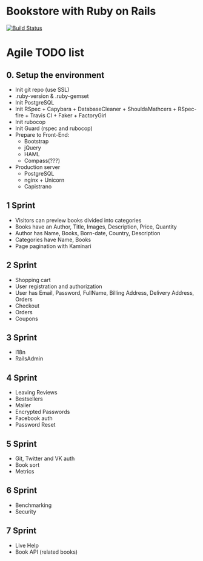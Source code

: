 # Bookstore with Ruby on Rails
[![Build Status](https://travis-ci.org/iSarCasm/bookstore.svg?branch=master)](https://travis-ci.org/iSarCasm/bookstore)

# Agile TODO list
## 0. Setup the environment
- Init git repo (use SSL)
- .ruby-version & .ruby-gemset
- Init PostgreSQL
- Init RSpec + Capybara + DatabaseCleaner + ShouldaMathcers + RSpec-fire + Travis CI + Faker + FactoryGirl
- Init rubocop
- Init Guard (rspec and rubocop)
- Prepare to Front-End:
  * Bootstrap
  * jQuery
  * HAML
  * Compass(???)
- Production server
  * PostgreSQL
  * nginx + Unicorn
  * Capistrano

## 1 Sprint
- Visitors can preview books divided into categories
- Books have an Author, Title, Images, Description, Price, Quantity
- Author has Name, Books, Born-date, Country, Description
- Categories have Name, Books
- Page pagination with Kaminari

## 2 Sprint
- Shopping cart
- User registration and authorization
- User has Email, Password, FullName, Billing Address, Delivery Address, Orders
- Checkout
- Orders
- Coupons

## 3 Sprint
- I18n
- RailsAdmin

## 4 Sprint
- Leaving Reviews
- Bestsellers
- Mailer
- Encrypted Passwords
- Facebook auth
- Password Reset

## 5 Sprint
- Git, Twitter and VK auth
- Book sort
- Metrics

## 6 Sprint
- Benchmarking
- Security

## 7 Sprint
- Live Help
- Book API (related books)
